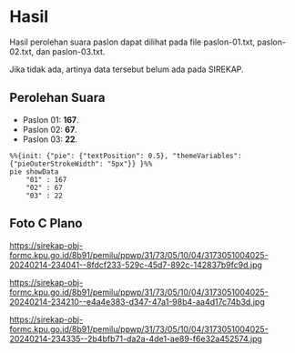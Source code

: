 # Hasil

Hasil perolehan suara paslon dapat dilihat pada file paslon-01.txt, paslon-02.txt, dan paslon-03.txt.

Jika tidak ada, artinya data tersebut belum ada pada SIREKAP.

## Perolehan Suara

 * Paslon 01: **167**.
 * Paslon 02: **67**.
 * Paslon 03: **22**.

```mermaid
%%{init: {"pie": {"textPosition": 0.5}, "themeVariables": {"pieOuterStrokeWidth": "5px"}} }%%
pie showData
    "01" : 167
    "02" : 67
    "03" : 22
```
## Foto C Plano

https://sirekap-obj-formc.kpu.go.id/8b91/pemilu/ppwp/31/73/05/10/04/3173051004025-20240214-234041--8fdcf233-529c-45d7-892c-142837b9fc9d.jpg

https://sirekap-obj-formc.kpu.go.id/8b91/pemilu/ppwp/31/73/05/10/04/3173051004025-20240214-234210--e4a4e383-d347-47a1-98b4-aa4d17c74b3d.jpg

https://sirekap-obj-formc.kpu.go.id/8b91/pemilu/ppwp/31/73/05/10/04/3173051004025-20240214-234335--2b4bfb71-da2a-4de1-ae89-f6e32a452574.jpg

